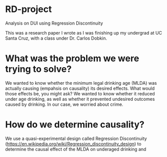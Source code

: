 # RD-project
Analysis on DUI using Regression Discontinuity

This was a research paper I wrote as I was finishing up my undergrad at UC Santa Cruz, with a class under Dr. Carlos Dobkin.

# What was the problem we were trying to solve?
We wanted to know whether the minimum legal drinking age (MLDA) was actually causing (empahsis on causality) its desired effects. What would those effects be, you might ask? We wanted to know whether it reduced under age drinking, as well as whether it prevented undesired outcomes caused by drinking. In our case, we worried about crime.


# How do we determine causality?
We use a quasi-experimental design called Regression Discontinuity (https://en.wikipedia.org/wiki/Regression_discontinuity_design) to determine the causal effect of the MLDA on underaged drinking and 
